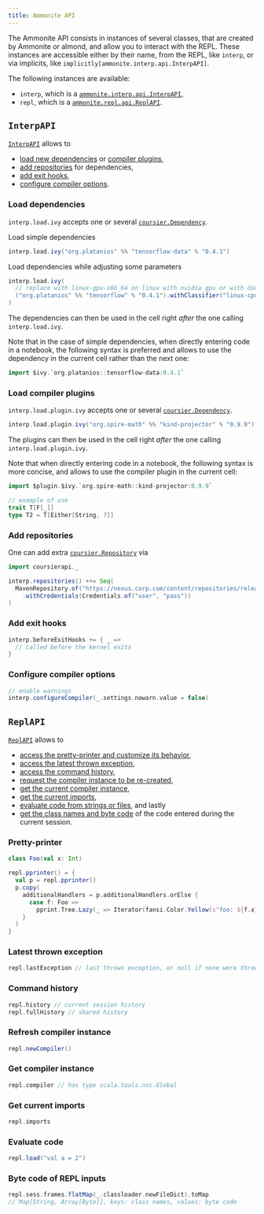 ```yaml
---
title: Ammonite API
---
```


The Ammonite API consists in instances of several classes, that are created
by Ammonite or almond, and allow you to interact with the REPL. These instances
are accessible either by their name, from the REPL, like `interp`,
or via implicits, like `implicitly[ammonite.interp.api.InterpAPI]`.

The following instances are available:
- `interp`, which is a [`ammonite.interp.api.InterpAPI`](#interpapi),
- `repl`, which is a [`ammonite.repl.api.ReplAPI`](#replapi).

## `InterpAPI`

[`InterpAPI`](https://github.com/lihaoyi/Ammonite/blob/master/amm/interp/src/main/scala/ammonite/interp/InterpAPI.scala) allows to
- [load new dependencies](#load-dependencies) or [compiler plugins](#load-compiler-plugins),
- [add repositories](#add-repositories) for dependencies,
- [add exit hooks](#add-exit-hooks),
- [configure compiler options](#configure-compiler-options).

### Load dependencies

`interp.load.ivy` accepts one or several
[`coursier.Dependency`](https://github.com/coursier/coursier/blob/ac5a6efa3e13925f0fb1409ea45d6b9a29865deb/modules/coursier/shared/src/main/scala/coursier/package.scala#L19).

Load simple dependencies
```scala
interp.load.ivy("org.platanios" %% "tensorflow-data" % "0.4.1")
```

Load dependencies while adjusting some parameters
```scala
interp.load.ivy(
  // replace with linux-gpu-x86_64 on linux with nvidia gpu or with darwin-cpu-x86_64 on macOS 
  ("org.platanios" %% "tensorflow" % "0.4.1").withClassifier("linux-cpu-x86_64")
)
```

The dependencies can then be used in the cell right _after_ the one calling
`interp.load.ivy`.

Note that in the case of simple dependencies, when directly entering code
in a notebook,
the following syntax is preferred
and allows to use the dependency in the current cell rather than the next one:
```scala
import $ivy.`org.platanios::tensorflow-data:0.4.1`
```

### Load compiler plugins

`interp.load.plugin.ivy` accepts one or several
[`coursier.Dependency`](https://github.com/coursier/coursier/blob/ac5a6efa3e13925f0fb1409ea45d6b9a29865deb/modules/coursier/shared/src/main/scala/coursier/package.scala#L19).

```scala
interp.load.plugin.ivy("org.spire-math" %% "kind-projector" % "0.9.9")
```
The plugins can then be used in the cell right _after_ the one calling
`interp.load.plugin.ivy`.


Note that when directly entering code in a notebook, the following syntax
is more concise, and allows to use the compiler plugin in the current cell:
```scala
import $plugin.$ivy.`org.spire-math::kind-projector:0.9.9`

// example of use
trait T[F[_]]
type T2 = T[Either[String, ?]]
```

### Add repositories

One can add extra
[`coursier.Repository`](https://github.com/coursier/coursier/blob/ac5a6efa3e13925f0fb1409ea45d6b9a29865deb/modules/coursier/shared/src/main/scala/coursier/package.scala#L69) via

```scala
import coursierapi._

interp.repositories() ++= Seq(
  MavenRepository.of("https://nexus.corp.com/content/repositories/releases")
    .withCredentials(Credentials.of("user", "pass"))
)
```

### Add exit hooks

```scala
interp.beforeExitHooks += { _ =>
  // called before the kernel exits
}
```

### Configure compiler options

```scala
// enable warnings
interp.configureCompiler(_.settings.nowarn.value = false)
```

## `ReplAPI`

[`ReplAPI`](https://github.com/lihaoyi/Ammonite/blob/master/amm/repl/src/main/scala/ammonite/repl/ReplAPI.scala) allows to
- [access the pretty-printer and customize its behavior](#pretty-printer),
- [access the latest thrown exception](#latest-thrown-exception),
- [access the command history](#command-history),
- [request the compiler instance to be re-created](#refresh-compiler-instance),
- [get the current compiler instance](#get-compiler-instance),
- [get the current imports](#get-current-imports),
- [evaluate code from strings or files](#evaluate-code), and lastly
- [get the class names and byte code](#byte-code-of-repl-inputs) of the code entered during the current
session.

### Pretty-printer

```scala
class Foo(val x: Int)

repl.pprinter() = {
  val p = repl.pprinter()
  p.copy(
    additionalHandlers = p.additionalHandlers.orElse {
      case f: Foo =>
        pprint.Tree.Lazy(_ => Iterator(fansi.Color.Yellow(s"foo: ${f.x}").render))
    }
  )
}
```

### Latest thrown exception

```scala
repl.lastException // last thrown exception, or null if none were thrown
```

### Command history

```scala
repl.history // current session history
repl.fullHistory // shared history
```

### Refresh compiler instance

```scala
repl.newCompiler()
```

### Get compiler instance

```scala
repl.compiler // has type scala.tools.nsc.Global
```

### Get current imports

```scala
repl.imports
```

### Evaluate code

```scala
repl.load("val a = 2")
```

### Byte code of REPL inputs

```scala
repl.sess.frames.flatMap(_.classloader.newFileDict).toMap
// Map[String, Array[Byte]], keys: class names, values: byte code
```

